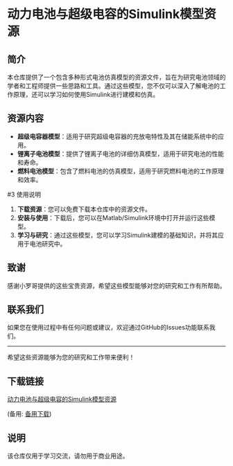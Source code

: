 # 动力电池与超级电容的Simulink模型资源

## 简介
本仓库提供了一个包含多种形式电池仿真模型的资源文件，旨在为研究电池领域的学者和工程师提供一些思路和工具。通过这些模型，您不仅可以深入了解电池的工作原理，还可以学习如何使用Simulink进行建模和仿真。

## 资源内容
- **超级电容器模型**：适用于研究超级电容器的充放电特性及其在储能系统中的应用。
- **锂离子电池模型**：提供了锂离子电池的详细仿真模型，适用于研究电池的性能和寿命。
- **燃料电池模型**：包含了燃料电池的仿真模型，适用于研究燃料电池的工作原理和效率。

#3 使用说明
1. **下载资源**：您可以免费下载本仓库中的资源文件。
2. **安装与使用**：下载后，您可以在Matlab/Simulink环境中打开并运行这些模型。
3. **学习与研究**：通过这些模型，您可以学习Simulink建模的基础知识，并将其应用于电池研究中。

## 致谢
感谢小罗哥提供的这些宝贵资源，希望这些模型能够对您的研究和工作有所帮助。

## 联系我们
如果您在使用过程中有任何问题或建议，欢迎通过GitHub的Issues功能联系我们。

---
希望这些资源能够为您的研究和工作带来便利！

## 下载链接
[动力电池与超级电容的Simulink模型资源](https://pan.quark.cn/s/93e88eec319b) 

(备用: [备用下载](https://pan.baidu.com/s/1I5yrXcOd26jlUChd1Z75KA?pwd=1234))

## 说明

该仓库仅用于学习交流，请勿用于商业用途。
